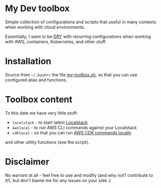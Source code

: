 # My Dev toolbox
Simple collection of configurations and scripts that useful in many contexts when working with cloud environments. 

Essentially, I want to be [DRY](https://en.wikipedia.org/wiki/Don%27t_repeat_yourself) with recurring configurations when working with AWS, containers, Kubernetes, and other stuff.

# Installation
Source from `~/.bashrc` the file [my-toolbox.sh](./scripts/my-toolbox.sh), so that you can use configured alias and functions.

# Toolbox content
To  this date we have very little stuff:
- `localstack` - to start latest [Localstack](https://docs.localstack.cloud/)
- `awslocal` - to run AWS CLI commands against your Localstack
- `cdklocal` - so that you can run [AWS CDK commands locally](https://github.com/localstack/aws-cdk-local)

and other utility functions (see the script).

# Disclaimer
No warrant at all - feel free to use and modify (and why not? contribute to it!), but don't blame me for any issues on your side :)
